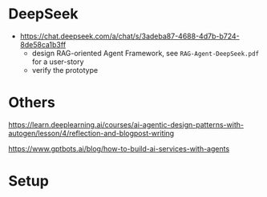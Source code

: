 
# DeepSeek

- https://chat.deepseek.com/a/chat/s/3adeba87-4688-4d7b-b724-8de58ca1b3ff
    - design RAG-oriented Agent Framework, see `RAG-Agent-DeepSeek.pdf` for a user-story
    - verify the prototype

# Others

https://learn.deeplearning.ai/courses/ai-agentic-design-patterns-with-autogen/lesson/4/reflection-and-blogpost-writing

https://www.gptbots.ai/blog/how-to-build-ai-services-with-agents

# Setup

```

```


